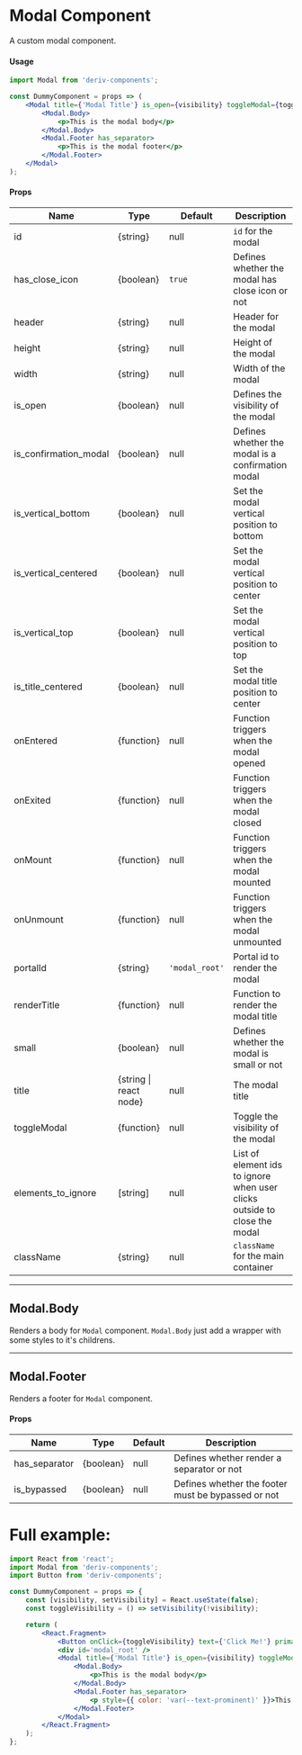# Modal Component

A custom modal component.

#### Usage

```jsx
import Modal from 'deriv-components';

const DummyComponent = props => (
    <Modal title={'Modal Title'} is_open={visibility} toggleModal={toggleVisibility}>
        <Modal.Body>
            <p>This is the modal body</p>
        </Modal.Body>
        <Modal.Footer has_separator>
            <p>This is the modal footer</p>
        </Modal.Footer>
    </Modal>
);
```

#### Props

| Name                  | Type                   | Default        | Description                                                               |
| --------------------- | ---------------------- | -------------- | ------------------------------------------------------------------------- |
| id                    | {string}               | null           | `id` for the modal                                                        |
| has_close_icon        | {boolean}              | `true`         | Defines whether the modal has close icon or not                           |
| header                | {string}               | null           | Header for the modal                                                      |
| height                | {string}               | null           | Height of the modal                                                       |
| width                 | {string}               | null           | Width of the modal                                                        |
| is_open               | {boolean}              | null           | Defines the visibility of the modal                                       |
| is_confirmation_modal | {boolean}              | null           | Defines whether the modal is a confirmation modal                         |
| is_vertical_bottom    | {boolean}              | null           | Set the modal vertical position to bottom                                 |
| is_vertical_centered  | {boolean}              | null           | Set the modal vertical position to center                                 |
| is_vertical_top       | {boolean}              | null           | Set the modal vertical position to top                                    |
| is_title_centered     | {boolean}              | null           | Set the modal title position to center                                    |
| onEntered             | {function}             | null           | Function triggers when the modal opened                                   |
| onExited              | {function}             | null           | Function triggers when the modal closed                                   |
| onMount               | {function}             | null           | Function triggers when the modal mounted                                  |
| onUnmount             | {function}             | null           | Function triggers when the modal unmounted                                |
| portalId              | {string}               | `'modal_root'` | Portal id to render the modal                                             |
| renderTitle           | {function}             | null           | Function to render the modal title                                        |
| small                 | {boolean}              | null           | Defines whether the modal is small or not                                 |
| title                 | {string \| react node} | null           | The modal title                                                           |
| toggleModal           | {function}             | null           | Toggle the visibility of the modal                                        |
| elements_to_ignore    | [string]               | null           | List of element ids to ignore when user clicks outside to close the modal |
| className             | {string}               | null           | `className` for the main container                                        |

---

## Modal.Body

Renders a body for `Modal` component. `Modal.Body` just add a wrapper with some styles to it's childrens.

---

## Modal.Footer

Renders a footer for `Modal` component.

#### Props

| Name          | Type      | Default | Description                                        |
| ------------- | --------- | ------- | -------------------------------------------------- |
| has_separator | {boolean} | null    | Defines whether render a separator or not          |
| is_bypassed   | {boolean} | null    | Defines whether the footer must be bypassed or not |

# Full example:

```jsx
import React from 'react';
import Modal from 'deriv-components';
import Button from 'deriv-components';

const DummyComponent = props => {
    const [visibility, setVisibility] = React.useState(false);
    const toggleVisibility = () => setVisibility(!visibility);

    return (
        <React.Fragment>
            <Button onClick={toggleVisibility} text={'Click Me!'} primary medium />
            <div id='modal_root' />
            <Modal title={'Modal Title'} is_open={visibility} toggleModal={toggleVisibility}>
                <Modal.Body>
                    <p>This is the modal body</p>
                </Modal.Body>
                <Modal.Footer has_separator>
                    <p style={{ color: 'var(--text-prominent)' }}>This is the modal footer</p>
                </Modal.Footer>
            </Modal>
        </React.Fragment>
    );
};
```
